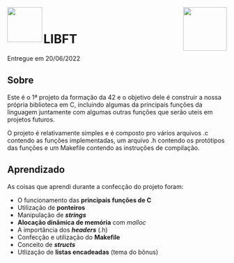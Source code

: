 <img src="https://game.42sp.org.br/static/assets/images/42-saopaulo.png" align="left" height=80>
<img src="https://game.42sp.org.br/static/assets/achievements/libfte.png" align="right" height=100>

<br>

# LIBFT
Entregue em 20/06/2022

## Sobre
Este é o 1ª projeto da formação da 42 e o objetivo dele é construir a nossa própria biblioteca em C,
incluindo algumas da principais funções da linguagem juntamente com algumas outras funções
que serão uteis em projetos futuros.

O projeto é relativamente simples e é composto pro vários arquivos .c contendo as funções implementadas,
um arquivo .h contendo os protótipos das funções e um Makefile contendo as instruções de compilação.

## Aprendizado
As coisas que aprendi durante a confecção do projeto foram:
- O funcionamento das <b>principais funções de C</b>
- Utilização de <b>ponteiros</b>
- Manipulação de <b><i>strings</i></b>
- <b>Alocação dinâmica de memória</b> com <i>malloc</i>
- A importância dos <b><i>headers</i></b> (.h)
- Confecção e utilização do <b>Makefile</b>
- Conceito de <b><i>structs</i></b>
- Utlização de <b>listas encadeadas</b> (tema do bônus)
